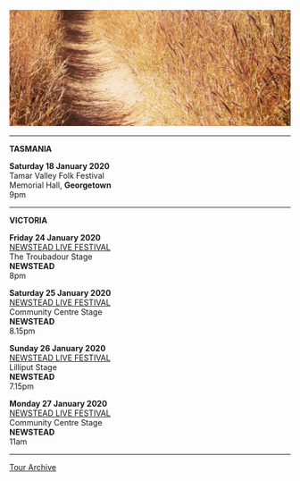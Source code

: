 ![](data/image/news/tourbanner2.jpg)

* * * * *

**TASMANIA**

**Saturday 18 January 2020**\
Tamar Valley Folk Festival\
Memorial Hall, **Georgetown**\
9pm
 
* * * * *

**VICTORIA**

**Friday 24 January 2020**\
[NEWSTEAD LIVE FESTIVAL](https://www.newsteadlive.com)\
The Troubadour Stage\
**NEWSTEAD** \
8pm

**Saturday 25 January 2020**\
[NEWSTEAD LIVE FESTIVAL](https://www.newsteadlive.com)\
Community Centre Stage\
**NEWSTEAD** \
8.15pm

**Sunday 26 January 2020**\
[NEWSTEAD LIVE FESTIVAL](https://www.newsteadlive.com)\
Lilliput Stage\
**NEWSTEAD** \
7.15pm

**Monday 27 January 2020**\
[NEWSTEAD LIVE FESTIVAL](https://www.newsteadlive.com)\
Community Centre Stage\
**NEWSTEAD** \
11am

* * * * *

[Tour Archive](tour/archive)
